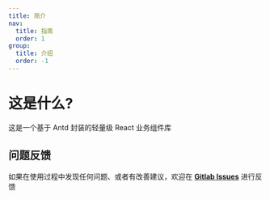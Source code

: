 ```yaml
---
title: 简介
nav:
  title: 指南
  order: 1
group:
  title: 介绍
  order: -1
---
```


# 这是什么?

这是一个基于 Antd 封装的轻量级 React 业务组件库

<!-- ## 特性 -->

<!-- <Features></Features> -->

## 问题反馈

如果在使用过程中发现任何问题、或者有改善建议，欢迎在 [**Gitlab Issues**](http://192.168.101.96:8090/pointcloud_frontend/basiclibrary/pcloud-components/issues) 进行反馈
